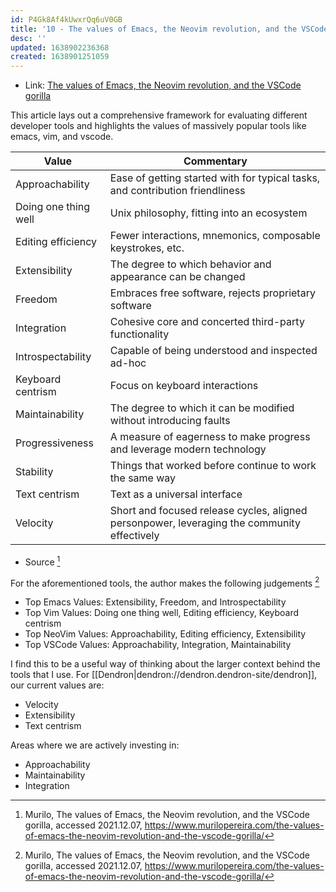 ```yaml
---
id: P4Gk8Af4kUwxrQq6uV0GB
title: '10 - The values of Emacs, the Neovim revolution, and the VSCode gorilla'
desc: ''
updated: 1638902236368
created: 1638901251059
---
```


- Link: [The values of Emacs, the Neovim revolution, and the VSCode gorilla](https://www.murilopereira.com/the-values-of-emacs-the-neovim-revolution-and-the-vscode-gorilla/)

This article lays out a comprehensive framework for evaluating different developer tools and highlights the values of massively popular tools like emacs, vim, and vscode. 

Value | Commentary
------|-----------
Approachability | Ease of getting started with for typical tasks, and contribution friendliness
Doing one thing well | Unix philosophy, fitting into an ecosystem
Editing efficiency | Fewer interactions, mnemonics, composable keystrokes, etc.
Extensibility | The degree to which behavior and appearance can be changed
Freedom | Embraces free software, rejects proprietary software
Integration | Cohesive core and concerted third-party functionality
Introspectability | Capable of being understood and inspected ad-hoc
Keyboard centrism | Focus on keyboard interactions
Maintainability | The degree to which it can be modified without introducing faults
Progressiveness | A measure of eagerness to make progress and leverage modern technology
Stability | Things that worked before continue to work the same way
Text centrism | Text as a universal interface
Velocity | Short and focused release cycles, aligned personpower, leveraging the community effectively
- Source [^1]

For the aforementioned tools, the author makes the following judgements [^1]
- Top Emacs Values: Extensibility, Freedom, and Introspectability
- Top Vim Values: Doing one thing well, Editing efficiency, Keyboard centrism
- Top NeoVim Values: Approachability, Editing efficiency, Extensibility
- Top VSCode Values: Approachability, Integration, Maintainability

I find this to be a useful way of thinking about the larger context behind the tools that I use. For [[Dendron|dendron://dendron.dendron-site/dendron]], our current values are:
- Velocity 
- Extensibility
- Text centrism 

Areas where we are actively investing in:
- Approachability
- Maintainability 
- Integration


[^1]: Murilo, The values of Emacs, the Neovim revolution, and the VSCode gorilla, accessed 2021.12.07, https://www.murilopereira.com/the-values-of-emacs-the-neovim-revolution-and-the-vscode-gorilla/